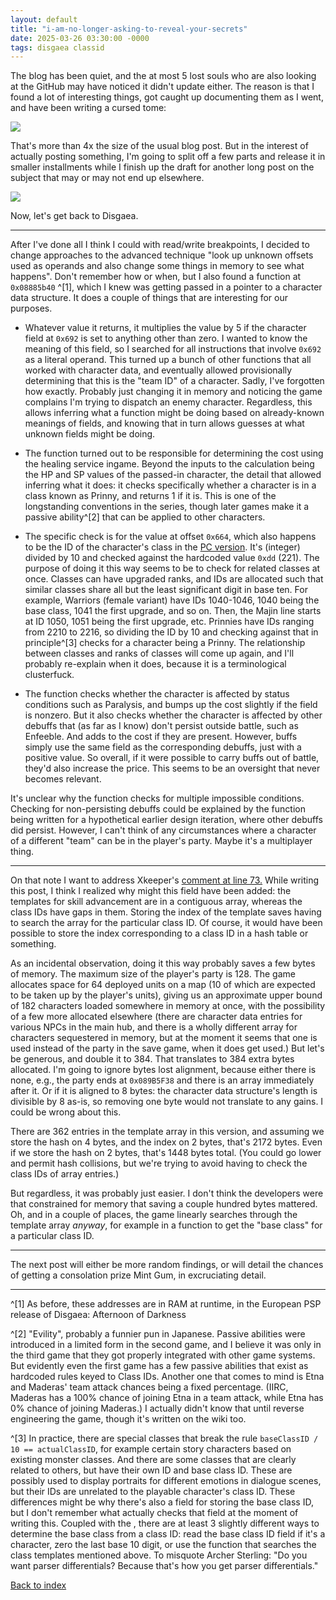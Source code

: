 ```yaml
---
layout: default
title: "i-am-no-longer-asking-to-reveal-your-secrets"
date: 2025-03-26 03:30:00 -0000
tags: disgaea classid
---
```


The blog has been quiet, and the at most 5 lost souls who are also looking at the GitHub may have noticed it didn't update either. The reason is that I found a lot of interesting things, got caught up documenting them as I went, and have been writing a cursed tome:

![](/breaking-videogames/assets/cursedtome.jpg)

That's more than 4x the size of the usual blog post. But in the interest of actually posting something, I'm going to split off a few parts and release it in smaller installments while I finish up the draft for another long post on the subject that may or may not end up elsewhere.

![](/breaking-videogames/assets/cursedtome2.jpg)

Now, let's get back to Disgaea.

----

After I've done all I think I could with read/write breakpoints, I decided to change approaches to the advanced technique "look up unknown offsets used as operands and also change some things in memory to see what happens". Don't remember how or when, but I also found a function at `0x08885b40` ^[1], which I knew was getting passed in a pointer to a character data structure. It does a couple of things that are interesting for our purposes.

- Whatever value it returns, it multiplies the value by 5 if the character field at `0x692` is set to anything other than zero. I wanted to know the meaning of this field, so I searched for all instructions that involve `0x692` as a literal operand. This turned up a bunch of other functions that all worked with character data, and eventually allowed provisionally determining that this is the "team ID" of a character. Sadly, I've forgotten how exactly. Probably just changing it in memory and noticing the game complains I'm trying to dispatch an enemy character. Regardless, this allows inferring what a function might be doing based on already-known meanings of fields, and knowing that in turn allows guesses at what unknown fields might be doing.

- The function turned out to be responsible for determining the cost using the healing service ingame. Beyond the inputs to the calculation being the HP and SP values of the passed-in character, the detail that allowed inferring what it does: it checks specifically whether a character is in a class known as Prinny, and returns 1 if it is. This is one of the longstanding conventions in the series, though later games make it a passive ability^[2] that can be applied to other characters.

- The specific check is for the value at offset `0x664`, which also happens to be the ID of the character's class in the [PC version](https://github.com/Xkeeper0/disgaea-pc-tools/blob/eaafcdf4cec6099fca331176bdd85b711794b7bf/disgaea/data/character.php#L68). It's (integer) divided by 10 and checked against the hardcoded value `0xdd` (221). The purpose of doing it this way seems to be to check for related classes at once. Classes can have upgraded ranks, and IDs are allocated such that similar classes share all but the least significant digit in base ten. For example, Warriors (female variant) have IDs 1040-1046, 1040 being the base class, 1041 the first upgrade, and so on. Then, the Majin line starts at ID 1050, 1051 being the first upgrade, etc. Prinnies have IDs ranging from 2210 to 2216, so dividing the ID by 10 and checking against that in principle^[3] checks for a character being a Prinny. The relationship between classes and ranks of classes will come up again, and I'll probably re-explain when it does, because it is a terminological clusterfuck.

- The function checks whether the character is affected by status conditions such as Paralysis, and bumps up the cost slightly if the field is nonzero. But it also checks whether the character is affected by other debuffs that (as far as I know) don't persist outside battle, such as Enfeeble. And adds to the cost if they are present. However, buffs simply use the same field as the corresponding debuffs, just with a positive value. So overall, if it were possible to carry buffs out of battle, they'd also increase the price. This seems to be an oversight that never becomes relevant.

It's unclear why the function checks for multiple impossible conditions. Checking for non-persisting debuffs could be explained by the function being written for a hypothetical earlier design iteration, where other debuffs did persist. However, I can't think of any circumstances where a character of a different "team" can be in the player's party. Maybe it's a multiplayer thing.

----

On that note I want to address Xkeeper's [comment at line 73.](https://github.com/Xkeeper0/disgaea-pc-tools/blob/eaafcdf4cec6099fca331176bdd85b711794b7bf/disgaea/data/character.php#L73) While writing this post, I think I realized why might this field have been added: the templates for skill advancement are in a contiguous array, whereas the class IDs have gaps in them. Storing the index of the template saves having to search the array for the particular class ID. Of course, it would have been possible to store the index corresponding to a class ID in a hash table or something.

As an incidental observation, doing it this way probably saves a few bytes of memory. The maximum size of the player's party is 128. The game allocates space for 64 deployed units on a map (10 of which are expected to be taken up by the player's units), giving us an approximate upper bound of 182 characters loaded somewhere in memory at once, with the possibility of a few more allocated elsewhere (there are character data entries for various NPCs in the main hub, and there is a wholly different array for characters sequestered in memory, but at the moment it seems that one is used instead of the party in the save game, when it does get used.) But let's be generous, and double it to 384. That translates to 384 extra bytes allocated. I'm going to ignore bytes lost alignment, because either there is none, e.g., the party ends at `0x089B5F38` and there is an array immediately after it. Or if it is aligned to 8 bytes: the character data structure's length is divisible by 8 as-is, so removing one byte would not translate to any gains. I could be wrong about this.

There are 362 entries in the template array in this version, and assuming we store the hash on 4 bytes, and the index on 2 bytes, that's 2172 bytes. Even if we store the hash on 2 bytes, that's 1448 bytes total. (You could go lower and permit hash collisions, but we're trying to avoid having to check the class IDs of array entries.)

But regardless, it was probably just easier. I don't think the developers were that constrained for memory that saving a couple hundred bytes mattered. Oh, and in a couple of places, the game linearly searches through the template array *anyway*, for example in a function to get the "base class" for a particular class ID.

----

The next post will either be more random findings, or will detail the chances of getting a consolation prize Mint Gum, in excruciating detail.

----

^[1] As before, these addresses are in RAM at runtime, in the European PSP release of Disgaea: Afternoon of Darkness

^[2] "Evility", probably a funnier pun in Japanese. Passive abilities were introduced in a limited form in the second game, and I believe it was only in the third game that they got properly integrated with other game systems. But evidently even the first game has a few passive abilities that exist as hardcoded rules keyed to Class IDs. Another one that comes to mind is Etna and Maderas' team attack chances being a fixed percentage. (IIRC, Maderas has a 100% chance of joining Etna in a team attack, while Etna has 0% chance of joining Maderas.) I actually didn't know that until reverse engineering the game, though it's written on the wiki too.

^[3] In practice, there are special classes that break the rule `baseClassID / 10 == actualClassID`, for example certain story characters based on existing monster classes. And there are some classes that are clearly related to others, but have their own ID and base class ID. These are possibly used to display portraits for different emotions in dialogue scenes, but their IDs are unrelated to the playable character's class ID. These differences might be why there's also a field for storing the base class ID, but I don't remember what actually checks that field at the moment of writing this. Coupled with the , there are at least 3 slightly different ways to determine the base class from a class ID: read the base class ID field if it's a character, zero the last base 10 digit, or use the function that searches the class templates mentioned above. To misquote Archer Sterling: "Do you want parser differentials? Because that's how you get parser differentials."

[Back to index](/breaking-videogames/)